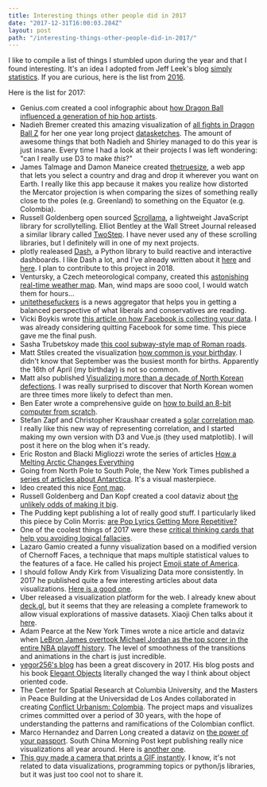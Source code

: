 ```yaml
---
title: Interesting things other people did in 2017
date: "2017-12-31T16:00:03.284Z"
layout: post
path: "/interesting-things-other-people-did-in-2017/"
---
```


I like to compile a list of things I stumbled upon during the year and that I found interesting. It's an idea I adopted from Jeff Leek's blog [simply statistics](https://simplystatistics.org/). If you are curious, here is the list from [2016](https://www.giacomodebidda.com/interesting-things-other-people-did-in-2016/).

Here is the list for 2017:

- Genius.com created a cool infographic about [how Dragon Ball influenced a generation of hip hop artists](https://genius.com/a/infographic-how-dragon-ball-influenced-a-generation-of-hip-hop-artists).
- Nadieh Bremer created this amazing visualization of [all fights in Dragon Ball Z](http://www.datasketch.es/january/code/nadieh/) for her one year long project [datasketches](http://www.datasketch.es). The amount of awesome things that both Nadieh and Shirley managed to do this year is just insane. Every time I had a look at their projects I was left wondering: "can I really use D3 to make *this*?"
- James Talmage and Damon Maneice created [thetruesize](https://thetruesize.com), a web app that lets you select a country and drag and drop it wherever you want on Earth. I really like this app because it makes you realize how distorted the Mercator projection is when comparing the sizes of something really close to the poles (e.g. Greenland) to something on the Equator (e.g. Colombia).
- Russell Goldenberg open sourced [Scrollama](https://pudding.cool/process/introducing-scrollama/), a lightweight JavaScript library for scrollytelling. Elliot Bentley at the Wall Street Journal released a similar library called [TwoStep](https://wsj.github.io/two-step/). I have never used any of these scrolling libraries, but I definitely will in one of my next projects.
- plotly realeased [Dash](https://plot.ly/products/dash/), a Python library to build reactive and interactive dashboards. I like Dash a lot, and I've already written about it [here](https://www.giacomodebidda.com/visualize-earthquakes-with-plotly-dash/) and [here](https://www.giacomodebidda.com/reactive-dashboards-with-plotly-dash/). I plan to contribute to this project in 2018.
- Ventursky, a Czech meteorological company, created this [astonishing real-time weather map](https://www.ventusky.com). Man, wind maps are sooo cool, I would watch them for hours...
- [unitethesefuckers](http://unitethesefuckers.com/) is a news aggregator that helps you in getting a balanced perspective of what liberals and conservatives are reading.
- Vicki Boykis wrote [this article on how Facebook is collecting your data](http://veekaybee.github.io/2017/02/01/facebook-is-collecting-this/). I was already considering quitting Facebook for some time. This piece gave me the final push.
- Sasha Trubetskoy made [this cool subway-style map of Roman roads](http://sashat.me/2017/06/03/roman-roads/?utm_source=hackernewsletter&utm_medium=email&utm_term=fav).
- Matt Stiles created the visualization [how common is your birthday](http://thedailyviz.com/2016/09/17/how-common-is-your-birthday-dailyviz/). I didn't know that September was the busiest month for births. Apparently the 16th of April (my birthday) is not so common.
- Matt also published [Visualizing more than a decade of North Korean defections](http://thedailyviz.com/2017/12/22/visualizing-more-than-a-decade-of-north-korean-defections/). I was really surprised to discover that North Korean women are three times more likely to defect than men.
- Ben Eater wrote a comprehensive guide on [how to build an 8-bit computer from scratch](https://eater.net/?utm_source=hackernewsletter&utm_medium=email&utm_term=fav).
- Stefan Zapf and Christopher Kraushaar created a [solar correlation map](https://www.oreilly.com/learning/a-new-visualization-to-beautifully-explore-correlations?imm_mid=0ed213&cmp=em-data-na-na-newsltr_20170208). I really like this new way of representing correlation, and I started making my own version with D3 and Vue.js (they used matplotlib). I will post it here on the blog when it's ready.
- Eric Roston and Blacki Migliozzi wrote the series of articles [How a Melting Arctic Changes Everything](https://www.bloomberg.com/graphics/2017-arctic/)
- Going from North Pole to South Pole, the New York Times published a [series of articles about Antarctica](https://www.nytimes.com/interactive/2017/05/18/climate/antarctica-ice-melt-climate-change.html?_r=0). It's a visual masterpiece.
- Ideo created this nice [Font map](http://fontmap.ideo.com/).
- Russell Goldenberg and Dan Kopf created a cool dataviz about [the unlikely odds of making it big](https://pudding.cool/2017/01/making-it-big/).
- The Pudding kept publishing a lot of really good stuff. I particularly liked this piece by Colin Morris: [are Pop Lyrics Getting More Repetitive?](https://pudding.cool/2017/05/song-repetition/)
- One of the coolest things of 2017 were these [critical thinking cards that help you avoiding logical fallacies](https://yourlogicalfallacyis.com/).
- Lazaro Gamio created a funny visualization based on a modified version of Chernoff Faces, a technique that maps multiple statistical values to the features of a face. He called his project [Emoji state of America](https://www.axios.com/an-emoji-built-from-data-for-every-state-2408885674.html).
- I should follow Andy Kirk from Visualizing Data more consistently. In 2017 he published quite a few interesting articles about data visualizations. [Here is a good one](http://www.visualisingdata.com/2017/07/10-significant-visualisation-developments-january-june-2017/).
- Uber released a visualization platform for the web. I already knew about [deck.gl](http://deck.gl/), but it seems that they are releasing a complete framework to allow visual explorations of massive datasets. Xiaoji Chen talks about it [here](https://eng.uber.com/atg-dataviz/).
- Adam Pearce at the New York Times wrote a nice article and dataviz when [LeBron James overtook Michael Jordan as the top scorer in the entire NBA playoff history](https://www.nytimes.com/interactive/2017/05/25/sports/basketball/lebron-career-playoff-points-record.html). The level of smoothness of the transitions and animations in the chart is just incredible.
- [yegor256's blog](http://www.yegor256.com/best.html) has been a great discovery in 2017. His blog posts and his book [Elegant Objects](http://www.yegor256.com/elegant-objects.html) literally changed the way I think about object oriented code.
- The Center for Spatial Research at Columbia University, and the Masters in Peace Building at the Universidad de Los Andes collaborated in creating [Conflict Urbanism: Colombia](https://centerforspatialresearch.github.io/colombia_site/). The project maps and visualizes crimes committed over a period of 30 years, with the hope of understanding the patterns and ramifications of the Colombian conflict.
- Marco Hernandez and Darren Long created a dataviz on [the power of your passport](http://multimedia.scmp.com/culture/article/passportIndex/). South China Morning Post kept publishing really nice visualizations all year around. Here is [another one](http://multimedia.scmp.com/news/china/article/One-Belt-One-Road/europe.html).
- [This guy made a camera that prints a GIF instantly](https://imgur.com/gallery/CG9w4?utm_source=hackernewsletter&utm_medium=email&utm_term=fav). I know, it's not related to data visualizations, programming topics or python/js libraries, but it was just too cool not to share it.